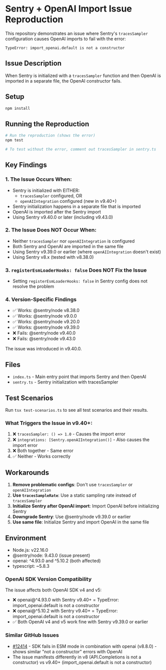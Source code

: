 # Sentry + OpenAI Import Issue Reproduction

This repository demonstrates an issue where Sentry's `tracesSampler` configuration causes OpenAI imports to fail with the error:

```
TypeError: import_openai.default is not a constructor
```

## Issue Description

When Sentry is initialized with a `tracesSampler` function and then OpenAI is imported in a separate file, the OpenAI constructor fails.

## Setup

```bash
npm install
```

## Running the Reproduction

```bash
# Run the reproduction (shows the error)
npm test

# To test without the error, comment out tracesSampler in sentry.ts
```

## Key Findings

### 1. The Issue Occurs When:

- Sentry is initialized with EITHER:
  - `tracesSampler` configured, OR
  - `openAIIntegration` configured (new in v9.40+)
- Sentry initialization happens in a separate file that is imported
- OpenAI is imported after the Sentry import
- Using Sentry v9.40.0 or later (including v9.43.0)

### 2. The Issue Does NOT Occur When:

- Neither `tracesSampler` nor `openAIIntegration` is configured
- Both Sentry and OpenAI are imported in the same file
- Using Sentry v9.39.0 or earlier (where `openAIIntegration` doesn't exist)
- Using Sentry v8.x (tested with v8.38.0)

### 3. `registerEsmLoaderHooks: false` Does NOT Fix the Issue

- Setting `registerEsmLoaderHooks: false` in Sentry config does not resolve the problem

### 4. Version-Specific Findings

- ✅ Works: @sentry/node v8.38.0
- ✅ Works: @sentry/node v9.0.0
- ✅ Works: @sentry/node v9.20.0
- ✅ Works: @sentry/node v9.39.0
- ❌ Fails: @sentry/node v9.40.0
- ❌ Fails: @sentry/node v9.43.0

The issue was introduced in v9.40.0.

## Files

- `index.ts` - Main entry point that imports Sentry and then OpenAI
- `sentry.ts` - Sentry initialization with tracesSampler

## Test Scenarios

Run `tsx test-scenarios.ts` to see all test scenarios and their results.

### What Triggers the Issue in v9.40+:
1. ❌ `tracesSampler: () => 1.0` - Causes the import error
2. ❌ `integrations: [Sentry.openAIIntegration()]` - Also causes the import error
3. ❌ Both together - Same error
4. ✅ Neither - Works correctly

## Workarounds

1. **Remove problematic configs**: Don't use `tracesSampler` or `openAIIntegration`
2. **Use `tracesSampleRate`**: Use a static sampling rate instead of `tracesSampler`
3. **Initialize Sentry after OpenAI import**: Import OpenAI before initializing Sentry
4. **Downgrade Sentry**: Use @sentry/node v9.39.0 or earlier
5. **Use same file**: Initialize Sentry and import OpenAI in the same file

## Environment

- Node.js: v22.16.0
- @sentry/node: 9.43.0 (issue present)
- openai: ^4.93.0 and ^5.10.2 (both affected)
- typescript: ~5.8.3

### OpenAI SDK Version Compatibility

The issue affects both OpenAI SDK v4 and v5:
- ❌ openai@^4.93.0 with Sentry v9.40+ = TypeError: import_openai.default is not a constructor
- ❌ openai@^5.10.2 with Sentry v9.40+ = TypeError: import_openai.default is not a constructor
- ✅ Both OpenAI v4 and v5 work fine with Sentry v9.39.0 or earlier

### Similar GitHub Issues

- [#12414](https://github.com/getsentry/sentry-javascript/issues/12414) - SDK fails in ESM mode in combination with openai (v8.8.0) - shows similar "not a constructor" errors with OpenAI
- The issue manifests differently in v8 (API.Completions is not a constructor) vs v9.40+ (import_openai.default is not a constructor)